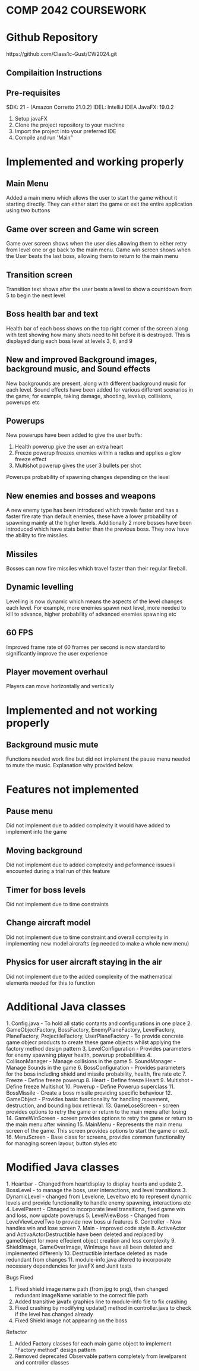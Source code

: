 <h1>COMP 2042 COURSEWORK</h1>

<h1>Github Repository</h1>
https://github.com/Class1c-Gust/CW2024.git

## Compilaition Instructions
## Pre-requisites
SDK: 21 - (Amazon Corretto 21.0.2)
IDEL: IntelliJ IDEA
JavaFX: 19.0.2

1. Setup javaFX
2. Clone the project repository to your machine
3. Import the project into your preferred IDE
4. Compile and run 'Main"

<h1>Implemented and working properly</h1>

## Main Menu
Added a main menu which allows the user to start the game without it starting directly. They can either start the game or exit the entire application using two buttons

## Game over screen and Game win screen
Game over screen shows when the user dies allowing them to either retry from level one or go back to the main menu. Game win screen shows when the User beats the last boss, allowing them to return to the main menu

## Transition screen
Transition text shows after the user beats a level to show a countdown from 5 to begin the next level

## Boss health bar and text
Health bar of each boss shows on the top right corner of the screen along with text showing how many shots need to hit before it is destroyed. This is displayed durig each boss level at levels 3, 6, and 9

## New and improved Background images, background music, and Sound effects
New backgrounds are present, along with different background music for each level. Sound effects have been added for various different scenarios in the game; for example, taking damage, shooting, levelup, collisions, powerups etc

## Powerups
New powerups have been added to give the user buffs:
1. Health powerup give the user an extra heart
2. Freeze powerup freezes enemies within a radius and applies a glow freeze effect
3. Multishot powerup gives the user 3 bullets per shot

Powerups probability of spawning changes depending on the level

## New enemies and bosses and weapons
A new enemy type has been introduced which travels faster and has a faster fire rate than default enemies, these have a lower probability of spawning mainly at the higher levels. Additionally 2 more bosses have been introduced which have stats better than the previous boss. They now have the ability to fire missiles.

## Missiles
Bosses can now fire missiles which travel faster than their regular fireball.

## Dynamic levelling
Levelling is now dynamic which means the aspects of the level changes each level. For example, more enemies spawn next level, more needed to kill to advance, higher probability of advanced enemies spawning etc

## 60 FPS 
Improved frame rate of 60 frames per second is now standard to significantly improve the user experience

## Player movement overhaul
Players can move horizontally and vertically


<h1>Implemented and not working properly</h1>

## Background music mute 
Functions needed work fine but did not implement the pause menu needed to mute the music. Explanation why provided below.

<h1>Features not implemented</h1>

## Pause menu
Did not implement due to added complexity it would have added to implement into the game

## Moving background 
Did not implement due to added complexity and peformance issues i encounted during a trial run of this feature

## Timer for boss levels
Did not implement due to time constraints 

## Change aircraft model
Did not implement due to time constraint and overall complexity in implementing new model aircrafts (eg needed to make a whole new menu)

## Physics for user aircraft staying in the air
Did not implement due to the added complexity of the mathematical elements needed for this to function

<h1>Additional Java classes</h1>
1. Config.java - To hold all static contants and configurations in one place
2. GameObjectFactory, BossFactory, EnemyPlaneFactory, LevelFactory, PlaneFactory, ProjectileFactory, UserPlaneFactory - To provide concrete game objecr products to create these game objects whilst applying the factory method design pattern
3, LevelConfiguration - Provides parameters for enemy spawning player health, powerup probabilities
4. CollisonManager - Manage collisions in the game
5. SoundManager - Manage Sounds in the game
6. BossConfiguration - Provides parameters for the boss including shield and missile probability, health, fire rate etc
7. Freeze - Define freeze powerup
8. Heart - Define freeze Heart
9. Multishot - Define freeze Multishot
10. Powerup - Define Powerup superclass
11. BossMissile - Create a boss missile providing specific behaviour
12. GameObject - Provides basic functionality for handling movement, destruction, and bounding box retrieval.
13. GameLoseScreen - screen provides options to retry the game or return to the main menu after losing
14. GameWinScreen - screen provides options to retry the game or return to the main menu after winning
15. MainMenu - Represents the main menu screen of the game. This screen provides options to start the game or exit.
16. MenuScreen - Base class for screens, provides common functionality for managing screen layour, button styles etc

<h1>Modified Java classes</h1>
1. Heartbar - Changed from heartdisplay to display hearts and update
2. BossLevel - to manage the boss, user interactions, and level transitions
3. DynamicLevel - changed from Levelone, Leveltwo etc to represent dynamic levels and provide functionality to handle enemy spawning, interactions etc
4. LevelParent - Chnaged to incorporate level transitions, fixed game win and loss, now update powerups
5. LevelViewBoss - Changed from LevelViewLevelTwo to provide new boss ui features 
6. Controller - Now handles win and lose screen
7. Main - improved code style
8. ActiveActor and ActivaActorDestructible have been deleted and replaced by gameObject for more effecient object creation and less complexity
9. ShieldImage, GameOverImage, WinImage have all been deleted and implemented differenly
10. Destructible interface deleted as made redundant from changes
11. module-info.java altered to incorporate necessary dependencies for javaFX and Junit tests


































Bugs Fixed
1. Fixed shield image name path (from jpg to png), then changed redundant imageName variable to the correct file path
2. Added transitive javafx graphics line to module-info file to fix crashing
3. Fixed crashing by modifying update() method in controller.java to check if the level has changed already
4. Fixed Shield image not appearing on the boss


Refactor
1. Added Factory classes for each main game object to implement "Factory method" design pattern
2. Removed deprecated Observable pattern completely from levelparent and controller classes
